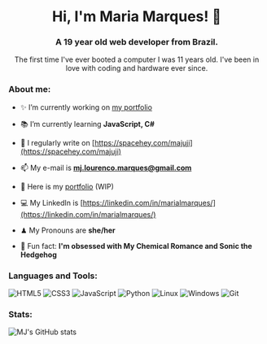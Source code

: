 
<h1 align="center">Hi, I'm Maria Marques! 🦇</h1>
<h3 align="center">A 19 year old web developer from Brazil.</h3>

<p align="center">The first time I've ever booted a computer I was 11 years old. I've been in love with coding and hardware ever since.</p>

<h3 align="left">About me: </h3>

- ✨ I’m currently working on [my portfolio](https://laladrack.github.io/portfolio/)

- 📚 I’m currently learning **JavaScript, C#**

- 📝 I regularly write on [https://spacehey.com/majuji](https://spacehey.com/majuji)

- 📫 My e-mail is **mj.lourenco.marques@gmail.com**

- 🎃 Here is my [portfolio](https://laladrack.github.io/portfolio/) (WIP)

- 💻 My LinkedIn is [https://linkedin.com/in/marialmarques/](https://linkedin.com/in/marialmarques/)

- ♟ My Pronouns are **she/her**

- 🎵 Fun fact: **I'm obsessed with My Chemical Romance and Sonic the Hedgehog** 

<h3 align="left">Languages and Tools:</h3>

![HTML5](https://img.shields.io/badge/HTML5-E34F26?style=for-the-badge&logo=html5&logoColor=white) ![CSS3](https://img.shields.io/badge/CSS3-1572B6?style=for-the-badge&logo=css3&logoColor=white) ![JavaScript](https://img.shields.io/badge/JavaScript-F7DF1E?style=for-the-badge&logo=javascript&logoColor=black) ![Python](https://img.shields.io/badge/python-3670A0?style=for-the-badge&logo=python&logoColor=ffdd54) ![Linux](https://img.shields.io/badge/Linux-000?style=for-the-badge&logo=linux&logoColor=FCC624) ![Windows](https://img.shields.io/badge/Windows-000?style=for-the-badge&logo=windows&logoColor=2CA5E0) ![Git](https://img.shields.io/badge/GIT-E44C30?style=for-the-badge&logo=git&logoColor=white)

<h3 align="left">Stats:</h3>

![MJ's GitHub stats](https://github-readme-stats.vercel.app/api?username=laladrack&theme=monokai&show_icons=true='#center')
 



